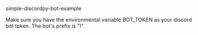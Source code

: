 simple-discordpy-bot-example

Make sure you have the environmental variable BOT_TOKEN as your discord bot token.
The bot's prefix is "!".